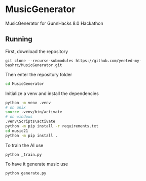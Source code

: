 # MusicGenerator
MusicGenerator for GunnHacks 8.0 Hackathon
## Running
First, download the repository
```
git clone --recurse-submodules https://github.com/yeeted-my-bashrc/MusicGenerator.git
```
Then enter the repository folder
```bash
cd MusicGenerator
```
Initialize a venv and install the dependencies
```bash
python -m venv .venv
# on unix
source .venv/bin/activate
# on windows
.venv\Scripts\activate
python -m pip install -r requirements.txt
cd music21
python -m pip install .
```
To train the AI use
```
python _train.py
```
To have it generate music use
```
python generate.py
```